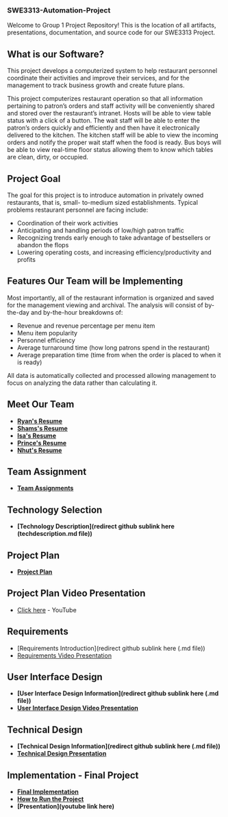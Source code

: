 ### SWE3313-Automation-Project

Welcome to Group 1 Project Repository! This is the location of all artifacts, presentations, documentation, and source code for our SWE3313 Project.

## What is our Software?
This project develops a computerized system to help restaurant personnel coordinate their
activities and improve their services, and for the management to track business growth and create
future plans.

This project computerizes restaurant operation so that all information pertaining to patron’s
orders and staff activity will be conveniently shared and stored over the restaurant’s intranet.
Hosts will be able to view table status with a click of a button. The wait staff will be able to enter
the patron’s orders quickly and efficiently and then have it electronically delivered to the
kitchen. The kitchen staff will be able to view the incoming orders and notify the proper wait
staff when the food is ready. Bus boys will be able to view real-time floor status allowing them
to know which tables are clean, dirty, or occupied.

## Project Goal
The goal for this project is to introduce automation in privately owned restaurants, that is, small-
to-medium sized establishments. Typical problems restaurant personnel are facing include:
* Coordination of their work activities
* Anticipating and handling periods of low/high patron traffic
* Recognizing trends early enough to take advantage of bestsellers or abandon the flops
* Lowering operating costs, and increasing efficiency/productivity and profits

## Features Our Team will be Implementing
Most importantly, all of the restaurant information is organized and saved for the management
viewing and archival. The analysis will consist of by-the-day and by-the-hour breakdowns of:
* Revenue and revenue percentage per menu item
* Menu item popularity
* Personnel efficiency
* Average turnaround time (how long patrons spend in the restaurant)
* Average preparation time (time from when the order is placed to when it is ready)
  
All data is automatically collected and processed allowing management to focus on analyzing the
data rather than calculating it.

## Meet Our Team
* __[Ryan's Resume](https://github.com/RyanTren/SWE3313-Automation-Project/blob/main/Team%20Resumes/ryansresume.md)__ 
* __[Shams's Resume](https://github.com/RyanTren/SWE3313-Automation-Project/blob/main/Team%20Resumes/shamsresume.md)__
* __[Isa's Resume](https://github.com/RyanTren/SWE3313-Automation-Project/blob/main/Team%20Resumes/isasresume.md)__
* __[Prince's Resume](https://github.com/RyanTren/SWE3313-Automation-Project/blob/main/Team%20Resumes/Prince%20Duepa.pdf)__
* __[Nhut's Resume](https://github.com/RyanTren/SWE3313-Automation-Project/blob/main/Team%20Resumes/nhutsresume.md)__

## Team Assignment
* __[Team Assignments](https://github.com/RyanTren/SWE3313-Automation-Project/blob/main/Team%20Assignment/Roles)__
## Technology Selection
* __[Technology Description](redirect github sublink here (techdescription.md file))__

## Project Plan
* __[Project Plan](https://github.com/RyanTren/SWE3313-Automation-Project/blob/main/Project%20Plan/Intro%20to%20SWE%20Project.pdf)__ 


## Project Plan Video Presentation
 * [Click here](https://www.youtube.com/watch?v=UaUEt51wqsY&feature=youtu.be) - YouTube

## Requirements 
* [Requirements Introduction](redirect github sublink here (.md file))
* [Requirements Video Presentation](https://www.youtube.com/watch?v=UaUEt51wqsY&feature=youtu.be)

## User Interface Design
* __[User Interface Design Information](redirect github sublink here (.md file))__
* __[User Interface Design Video Presentation](https://www.youtube.com/watch?v=UaUEt51wqsY&feature=youtu.be)__

## Technical Design
* __[Technical Design Information](redirect github sublink here (.md file))__
* __[Technical Design Presentation](https://www.youtube.com/watch?v=UaUEt51wqsY&feature=youtu.be)__

## Implementation - Final Project
* __[Final Implementation](https://github.com/RyanTren/SWE3313-Automation-Project/tree/fmxl-test)__
* __[How to Run the Project](https://github.com/RyanTren/SWE3313-Automation-Project/blob/fmxl-test/javafx/setup.md)__
* __[Presentation](youtube link here)__
